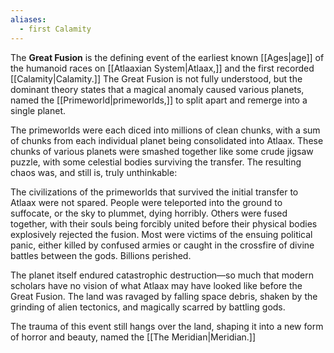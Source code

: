 ```yaml
---
aliases:
  - first Calamity
---
```

The **Great Fusion** is the defining event of the earliest known [[Ages|age]] of the humanoid races on [[Atlaaxian System|Atlaax,]] and the first recorded [[Calamity|Calamity.]] The Great Fusion is not fully understood, but the dominant theory states that a magical anomaly caused various planets, named  the [[Primeworld|primeworlds,]] to split apart and remerge into a single planet.

The primeworlds were each diced into millions of clean chunks, with a sum of chunks from each individual planet being consolidated into Atlaax. These chunks of various planets were smashed together like some crude jigsaw puzzle, with some celestial bodies surviving the transfer. The resulting chaos was, and still is, truly unthinkable:

The civilizations of the primeworlds that survived the initial transfer to Atlaax were not spared. People were teleported into the ground to suffocate, or the sky to plummet, dying horribly. Others were fused together, with their souls being forcibly united before their physical bodies explosively rejected the fusion. Most were victims of the ensuing political panic, either killed by confused armies or caught in the crossfire of divine battles between the gods. Billions perished.

The planet itself endured catastrophic destruction—so much that modern scholars have no vision of what Atlaax may have looked like before the Great Fusion. The land was ravaged by falling space debris, shaken by the grinding of alien tectonics, and magically scarred by battling gods. 

The trauma of this event still hangs over the land, shaping it into a new form of horror and beauty, named the [[The Meridian|Meridian.]]